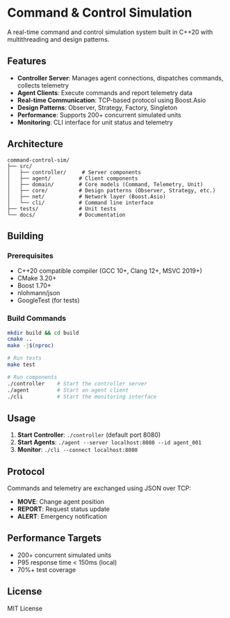 # Command & Control Simulation

A real-time command and control simulation system built in C++20 with multithreading and design patterns.

## Features

- **Controller Server**: Manages agent connections, dispatches commands, collects telemetry
- **Agent Clients**: Execute commands and report telemetry data
- **Real-time Communication**: TCP-based protocol using Boost.Asio
- **Design Patterns**: Observer, Strategy, Factory, Singleton
- **Performance**: Supports 200+ concurrent simulated units
- **Monitoring**: CLI interface for unit status and telemetry

## Architecture

```
command-control-sim/
├── src/
│   ├── controller/     # Server components
│   ├── agent/         # Client components  
│   ├── domain/        # Core models (Command, Telemetry, Unit)
│   ├── core/          # Design patterns (Observer, Strategy, etc.)
│   ├── net/           # Network layer (Boost.Asio)
│   └── cli/           # Command line interface
├── tests/             # Unit tests
└── docs/              # Documentation
```

## Building

### Prerequisites

- C++20 compatible compiler (GCC 10+, Clang 12+, MSVC 2019+)
- CMake 3.20+
- Boost 1.70+
- nlohmann/json
- GoogleTest (for tests)

### Build Commands

```bash
mkdir build && cd build
cmake ..
make -j$(nproc)

# Run tests
make test

# Run components
./controller    # Start the controller server
./agent         # Start an agent client
./cli           # Start the monitoring interface
```

## Usage

1. **Start Controller**: `./controller` (default port 8080)
2. **Start Agents**: `./agent --server localhost:8080 --id agent_001`
3. **Monitor**: `./cli --connect localhost:8080`

## Protocol

Commands and telemetry are exchanged using JSON over TCP:
- **MOVE**: Change agent position
- **REPORT**: Request status update
- **ALERT**: Emergency notification

## Performance Targets

- 200+ concurrent simulated units
- P95 response time < 150ms (local)
- 70%+ test coverage

## License

MIT License
